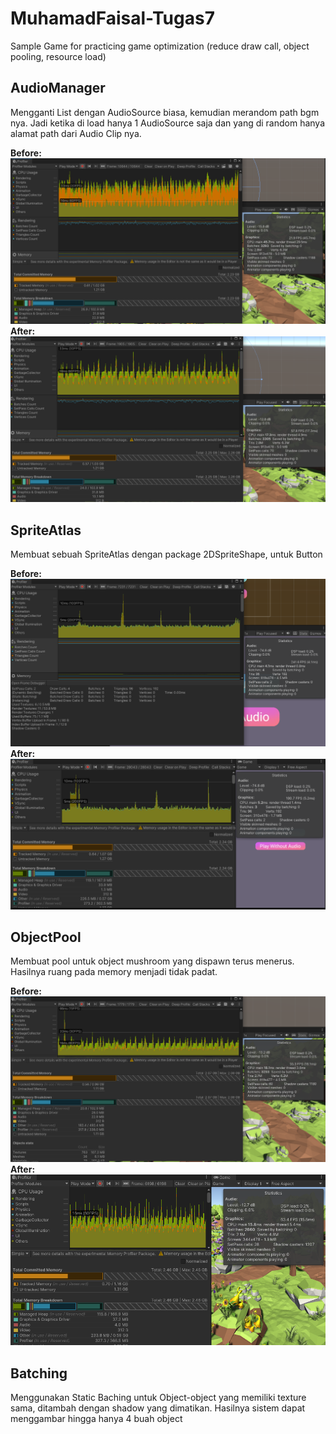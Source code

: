 # MuhamadFaisal-Tugas7
Sample Game for practicing game optimization (reduce draw call, object pooling, resource load)

## AudioManager
Mengganti List<AudioSource> dengan AudioSource biasa, kemudian merandom path bgm nya. Jadi ketika di load hanya 1 AudioSource saja dan yang di random hanya alamat path dari Audio Clip nya.

**Before:**
<img src="Screenshot/point2-before.png">
**After:**
<img src="Screenshot/point2-after.png">

## SpriteAtlas
Membuat sebuah SpriteAtlas dengan package 2DSpriteShape, untuk Button

**Before:**
<img src="Screenshot/point3-before.png">
**After:**
<img src="Screenshot/point3-after.png">

## ObjectPool
Membuat pool untuk object mushroom yang dispawn terus menerus. Hasilnya ruang pada memory menjadi tidak padat.

**Before:**
<img src="Screenshot/point4-before.png">
**After:**
<img src="Screenshot/point4-after.png">

## Batching
Menggunakan Static Baching untuk Object-object yang memiliki texture sama, ditambah dengan shadow yang dimatikan. Hasilnya sistem dapat menggambar hingga hanya 4 buah object
